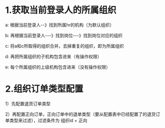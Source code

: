 # 1.获取当前登录人的所属组织



a: 根据当前登录人--》找到所属hr的机构（为默认组织）

b: 再根据当前登录人---》找到岗位---》找到岗位对应的组织

c: 将a和c所取得的组织合并，去掉重复的组织，即为所属组织

d: 再把所属组织的子机构包含进来（有操作权限）

e: 每个所属组织的上级机构包含进来（没有操作权限）



# 2.组织订单类型配置

1）先配置退货订单类型

2）再配置正向订单，正向订单中的退单类型（要从配置表中已经配置了的退货订单类型来过滤），过滤条件为 组织id + 正向





